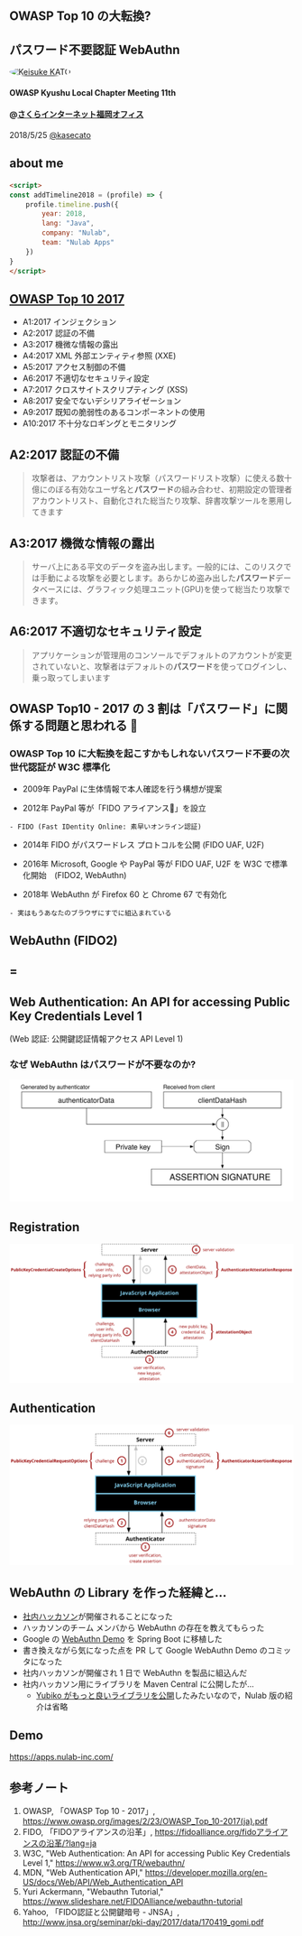 ## OWASP Top 10 の大転換?
## パスワード不要認証 WebAuthn

<a href="https://twitter.com/kasecato" target="_blank"><img style="border-radius: 50% !important;" src="img/twitter.jpg" width="200px" alt="Keisuke KATO"></a>

#### OWASP Kyushu Local Chapter Meeting 11th
#### @[さくらインターネット福岡オフィス](https://owasp-kyushu.connpass.com/event/87616/)

2018/5/25 <a href="https://twitter.com/kasecato" target="_blank">@kasecato</a>



## about me
```html
<script>
const addTimeline2018 = (profile) => {
    profile.timeline.push({
        year: 2018,
        lang: "Java",
        company: "Nulab",
        team: "Nulab Apps"
    })
}
</script>
```



## [OWASP Top 10 2017](https://www.owasp.org/images/2/23/OWASP_Top_10-2017%28ja%29.pdf)
- A1:2017 インジェクション
- A2:2017 認証の不備
- A3:2017 機微な情報の露出
- A4:2017 XML 外部エンティティ参照 (XXE)
- A5:2017 アクセス制御の不備
- A6:2017 不適切なセキュリティ設定
- A7:2017 クロスサイトスクリプティング (XSS)
- A8:2017 安全でないデシリアライゼーション
- A9:2017 既知の脆弱性のあるコンポーネントの使用
- A10:2017 不十分なロギングとモニタリング



## A2:2017 認証の不備
> 攻撃者は、アカウントリスト攻撃（パスワードリスト攻撃）に使える数十億にのぼる有効なユーザ名と**パスワード**の組み合わせ、初期設定の管理者アカウントリスト、自動化された総当たり攻撃、辞書攻撃ツールを悪用してきます



## A3:2017 機微な情報の露出
> サーバ上にある平文のデータを盗み出します。一般的には、このリスクでは手動による攻撃を必要とします。あらかじめ盗み出した**パスワード**データベースには、グラフィック処理ユニット(GPU)を使って総当たり攻撃できます。



## A6:2017 不適切なセキュリティ設定
> アプリケーションが管理用のコンソールでデフォルトのアカウントが変更されていないと、攻撃者はデフォルトの**パスワード**を使ってログインし、乗っ取ってしまいます



## OWASP Top10 - 2017 の 3 割は「**パスワード**」に関係する問題と思われる 🤔



### OWASP Top 10 に大転換を起こすかもしれないパスワード不要の次世代認証が W3C 標準化
- 2009年 PayPal に生体情報で本人確認を行う構想が提案
<!-- .element: class="fragment" data-fragment-index="10" -->
- 2012年 PayPal 等が「FIDO アライアンス」を設立
<!-- .element: class="fragment" data-fragment-index="20" -->
    - FIDO (Fast IDentity Online: 素早いオンライン認証)
<!-- .element: class="fragment" data-fragment-index="25" -->
- 2014年 FIDO がパスワードレス プロトコルを公開 (FIDO UAF, U2F)
<!-- .element: class="fragment" data-fragment-index="30" -->
- 2016年 Microsoft, Google や PayPal 等が FIDO UAF, U2F を W3C で標準化開始　(FIDO2, WebAuthn)
<!-- .element: class="fragment" data-fragment-index="40" -->
- 2018年 WebAuthn が Firefox 60 と Chrome 67 で有効化
<!-- .element: class="fragment" data-fragment-index="50" -->
    - 実はもうあなたのブラウザにすでに組込まれている
<!-- .element: class="fragment" data-fragment-index="60" -->



## WebAuthn (FIDO2) 
## =
## Web Authentication: An API for accessing Public Key Credentials Level 1
(Web 認証: 公開鍵認証情報アクセス API Level 1)
<!-- .element: class="fragment" data-fragment-index="10" -->



### なぜ WebAuthn はパスワードが不要なのか?
![W3C 6.2.3. The authenticatorGetAssertion operation](../img/fido-signature-formats-figure2.svg)



## Registration
![MDN WebAuthn Registration](../img/MDN_Webauthn_Registration_r3.png)




## Authentication
![MDN WebAuthn Authentication](../img/MDN_Webauthn_Authentication_r1.png)




## WebAuthn の Library を作った経緯と…
- [社内ハッカソン](https://nulab-inc.com/ja/blog/nulab/nulab-general-meeting-2018-hackathon-1/)が開催されることになった
- ハッカソンのチーム メンバから WebAuthn の存在を教えてもらった
- Google の [WebAuthn Demo](https://github.com/google/webauthndemo) を Spring Boot に移植した
- 書き換えながら気になった点を PR して Google WebAuthn Demo のコミッタになった
- 社内ハッカソンが開催され 1 日で WebAuthn を製品に組込んだ
- 社内ハッカソン用にライブラリを Maven Central に公開したが…
    - [Yubiko がもっと良いライブラリを公開](https://github.com/Yubico/java-webauthn-server)したみたいなので，Nulab 版の紹介は省略



## Demo
https://apps.nulab-inc.com/




## 参考ノート
1. OWASP, 「OWASP Top 10 - 2017」, https://www.owasp.org/images/2/23/OWASP_Top_10-2017(ja).pdf
1. FIDO, 「FIDOアライアンスの沿革」, https://fidoalliance.org/fidoアライアンスの沿革/?lang=ja
1. W3C, "Web Authentication: An API for accessing Public Key Credentials Level 1," https://www.w3.org/TR/webauthn/
1. MDN, "Web Authentication API," https://developer.mozilla.org/en-US/docs/Web/API/Web_Authentication_API
1. Yuri Ackermann, "Webauthn Tutorial," https://www.slideshare.net/FIDOAlliance/webauthn-tutorial
1. Yahoo, 「FIDO認証と公開鍵暗号 - JNSA」, http://www.jnsa.org/seminar/pki-day/2017/data/170419_gomi.pdf
